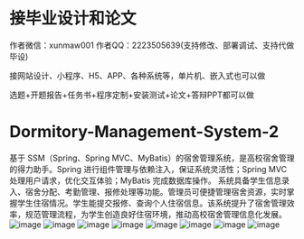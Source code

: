 # 接毕业设计和论文
作者微信：xunmaw001  作者QQ：2223505639(支持修改、部署调试、支持代做毕设)

接网站设计、小程序、H5、APP、各种系统等，单片机、嵌入式也可以做

选题+开题报告+任务书+程序定制+安装测试+论文+答辩PPT都可以做
# Dormitory-Management-System-2
基于 SSM（Spring、Spring MVC、MyBatis）的宿舍管理系统，是高校宿舍管理的得力助手。Spring 进行组件管理与依赖注入，保证系统灵活性；Spring MVC 处理用户请求，优化交互体验；MyBatis 完成数据库操作。  系统具备学生信息录入、宿舍分配、考勤管理、报修处理等功能。管理员可便捷管理宿舍资源，实时掌握学生住宿情况。学生能提交报修、查询个人住宿信息。该系统提升了宿舍管理效率，规范管理流程，为学生创造良好住宿环境，推动高校宿舍管理信息化发展。 
![image](https://github.com/user-attachments/assets/2f136c1e-3706-4b1e-9cd8-1f88739db2d1)
![image](https://github.com/user-attachments/assets/a1b51657-225b-439c-9ade-4117fb904c9d)
![image](https://github.com/user-attachments/assets/63cc7f94-45ae-4520-8549-f477777cfa90)
![image](https://github.com/user-attachments/assets/404eb62f-4606-4a16-b4d0-53a359fcd641)
![image](https://github.com/user-attachments/assets/c4a79992-3509-4707-96bb-d6378210dc01)
![image](https://github.com/user-attachments/assets/e9a7deb4-5b80-4cbc-93f3-5e47d929e301)
![image](https://github.com/user-attachments/assets/87d44d3b-1923-4904-9ee0-1e9e41788f4c)
![image](https://github.com/user-attachments/assets/737934e2-4d00-482f-8fe2-45c7dc2cee06)
